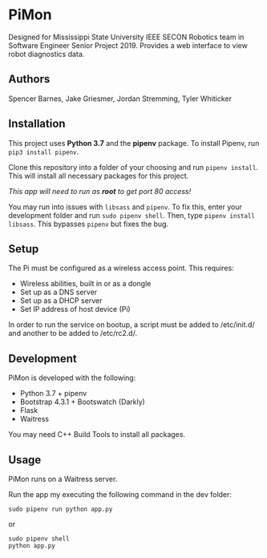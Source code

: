 # PiMon
Designed for Mississippi State University IEEE SECON Robotics team in Software Engineer Senior Project 2019.
Provides a web interface to view robot diagnostics data.


## Authors
Spencer Barnes, Jake Griesmer, Jordan Stremming, Tyler Whiticker


## Installation
This project uses **Python 3.7** and the **pipenv** package.
To install Pipenv, run `pip3 install pipenv`.

Clone this repository into a folder of your choosing and run
`pipenv install`. This will install all necessary packages for this project.

*This app will need to run as **root** to get port 80 access!*

You may run into issues with `libsass` and `pipenv`. To fix this,
enter your development folder and run `sudo pipenv shell`. Then,
type `pipenv install libsass`. This bypasses `pipenv` but fixes the bug.


## Setup
The Pi must be configured as a wireless access point. This requires:
* Wireless abilities, built in or as a dongle
* Set up as a DNS server
* Set up as a DHCP server
* Set IP address of host device (Pi)

In order to run the service on bootup, a script must be added to /etc/init.d/
and another to be added to /etc/rc2.d/.


## Development
PiMon is developed with the following:
* Python 3.7 + pipenv
* Bootstrap 4.3.1 + Bootswatch (Darkly)
* Flask
* Waitress

You may need C++ Build Tools to install all packages.

## Usage
PiMon runs on a Waitress server.

Run the app my executing the following command in the dev folder:
```
sudo pipenv run python app.py
```
or
```
sudo pipenv shell
python app.py
```

